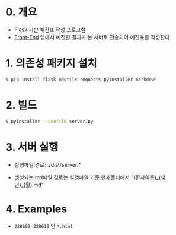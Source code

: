 # 0. 개요

- Flask 기반 예진표 작성 프로그램
- [Front-End](https://github.com/Verssae/cse9115-medical-app) 앱에서 예진한 결과가 본 서버로 전송되어 예진표를 작성한다

# 1. 의존성 패키지 설치

```bash
$ pip install flask mdutils requests pyinstaller markdown
```


# 2. 빌드

```bash
$ pyinstaller --onefile server.py
```


# 3. 서버 실행

- 실행파일 경로: ./dist/server.*

- 생성되는 md파일 경로는 실행파일 기준 현재폴더에서 "(환자이름)\_(생년)\_(월).md" 


# 4. Examples

- `220609`, `220610` 안 `*.html`
